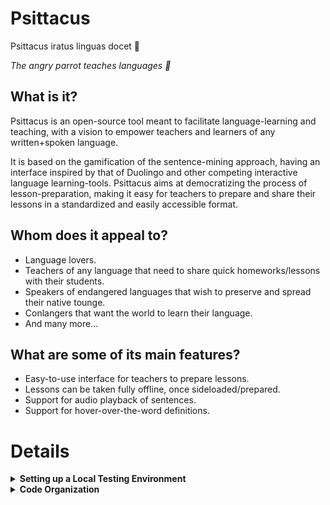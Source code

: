 # Psittacus


<p>Psittacus iratus linguas docet 🦜</p>
<p><em>The angry parrot teaches languages 🦜</em></p>


## What is it?

Psittacus is an open-source tool meant to facilitate language-learning and teaching, with a vision to empower teachers and learners of any written+spoken language.

It is based on the gamification of the sentence-mining approach, having an interface inspired by that of Duolingo and other competing interactive 
language learning-tools. Psittacus aims at democratizing the process of lesson-preparation, making it easy for teachers to prepare and share their lessons in a standardized and easily accessible format. 

## Whom does it appeal to?

* Language lovers.
* Teachers of any language that need to share quick homeworks/lessons with their students.
* Speakers of endangered languages that wish to preserve and spread their native tounge.
* Conlangers that want the world to learn their language.
* And many more...

## What are some of its main features?
* Easy-to-use interface for teachers to prepare lessons.
* Lessons can be taken fully offline, once sideloaded/prepared.
* Support for audio playback of sentences.
* Support for hover-over-the-word definitions.



# Details

<details>
  <summary><strong>Setting up a Local Testing Environment</strong></summary>

## 1) Clone this repo
...and navigate to its root directory.

## 2) Create a python virtual environment 
...calling it '.my_env' 

(For gitignore-related reasons).

```
$ python3 -m venv .my_env
```

(You'll be prompted to install the 'venv' module if you don't have it yet).

## 3) Activate the virtual environment:

```
$ source .my_env/bin/activate
```

If this command doesn't work try with:

```
$ . .my_env/bin/activate
```

(You should notice that the console starts displaying the virtual environment's name before your username and the dollar-sign).


## 4) Install this app's dependencies 
... on the virtual environment you just created:

```
(.my_env)$ pip install -r requirements.txt
```
## 5) Run the app on localhost!

```
(.my_env)$ python3 -m flask run
```

#### Sample output:

```
 * Environment: production
   WARNING: This is a development server. Do not use it in a production deployment.
   Use a production WSGI server instead.
 * Debug mode: off
 * Running on http://127.0.0.1:5000/ (Press CTRL+C to quit)
```

Click on the link, and the homepage will be launched on your default browser.

</details>


<details>
    <summary><strong>Code Organization</strong></summary>
    
    ## Naming Conventions:
  
    This website is being developed as an SPA (Single Page Application), 
    in light of making it downloadable, with as much functionality as possible
    available offline.
  
    This means that the namespaces of the each html template are all eventually mixed up into a single namespace.
    The solution currently adopted to avoid naming conflicts is to have a *UNIQUE ID FOR EACH HTML ELEMENT*.
    
    If you find/introduce any bugs, and are attempting to fix them, please consider checking for html element id conflicts.
  
    The convention that will be used in case of a naming conflict (two html elements with the same id) is to prepend the name       of the template to the id of the element. 
  
    Eg:
    ```<input id="button_play_audio" type="button"/>```  inside of 'take_lesson.html'
  
    Becomes:
      ```<input id="take_lesson_button_play_audio" type="button"/>```

    
    
    
</details>

